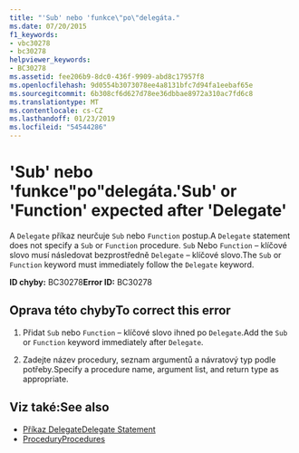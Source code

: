 ```yaml
---
title: "'Sub' nebo 'funkce\"po\"delegáta."
ms.date: 07/20/2015
f1_keywords:
- vbc30278
- bc30278
helpviewer_keywords:
- BC30278
ms.assetid: fee206b9-8dc0-436f-9909-abd8c17957f8
ms.openlocfilehash: 9d0554b3073078ee4a8131bfc7d94fa1eebaf65e
ms.sourcegitcommit: 6b308cf6d627d78ee36dbbae8972a310ac7fd6c8
ms.translationtype: MT
ms.contentlocale: cs-CZ
ms.lasthandoff: 01/23/2019
ms.locfileid: "54544286"
---
```

# <a name="sub-or-function-expected-after-delegate"></a><span data-ttu-id="a4973-102">'Sub' nebo 'funkce"po"delegáta.</span><span class="sxs-lookup"><span data-stu-id="a4973-102">'Sub' or 'Function' expected after 'Delegate'</span></span>
<span data-ttu-id="a4973-103">A `Delegate` příkaz neurčuje `Sub` nebo `Function` postup.</span><span class="sxs-lookup"><span data-stu-id="a4973-103">A `Delegate` statement does not specify a `Sub` or `Function` procedure.</span></span> <span data-ttu-id="a4973-104">`Sub` Nebo `Function` – klíčové slovo musí následovat bezprostředně `Delegate` – klíčové slovo.</span><span class="sxs-lookup"><span data-stu-id="a4973-104">The `Sub` or `Function` keyword must immediately follow the `Delegate` keyword.</span></span>  
  
 <span data-ttu-id="a4973-105">**ID chyby:** BC30278</span><span class="sxs-lookup"><span data-stu-id="a4973-105">**Error ID:** BC30278</span></span>  
  
## <a name="to-correct-this-error"></a><span data-ttu-id="a4973-106">Oprava této chyby</span><span class="sxs-lookup"><span data-stu-id="a4973-106">To correct this error</span></span>  
  
1.  <span data-ttu-id="a4973-107">Přidat `Sub` nebo `Function` – klíčové slovo ihned po `Delegate`.</span><span class="sxs-lookup"><span data-stu-id="a4973-107">Add the `Sub` or `Function` keyword immediately after `Delegate`.</span></span>  
  
2.  <span data-ttu-id="a4973-108">Zadejte název procedury, seznam argumentů a návratový typ podle potřeby.</span><span class="sxs-lookup"><span data-stu-id="a4973-108">Specify a procedure name, argument list, and return type as appropriate.</span></span>  
  
## <a name="see-also"></a><span data-ttu-id="a4973-109">Viz také:</span><span class="sxs-lookup"><span data-stu-id="a4973-109">See also</span></span>
- [<span data-ttu-id="a4973-110">Příkaz Delegate</span><span class="sxs-lookup"><span data-stu-id="a4973-110">Delegate Statement</span></span>](../../visual-basic/language-reference/statements/delegate-statement.md)
- [<span data-ttu-id="a4973-111">Procedury</span><span class="sxs-lookup"><span data-stu-id="a4973-111">Procedures</span></span>](../../visual-basic/programming-guide/language-features/procedures/index.md)
